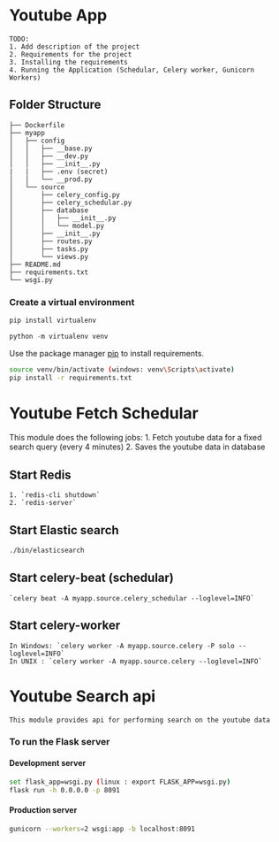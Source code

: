 # Youtube App
```
TODO:
1. Add description of the project
2. Requirements for the project
3. Installing the requirements
4. Running the Application (Schedular, Celery worker, Gunicorn Workers)
```

## Folder Structure

```
├── Dockerfile
├── myapp
│   ├── config
│   │   ├── __base.py
│   │   ├── __dev.py
│   │   ├── __init__.py
|   |   ├── .env (secret)
│   │   └── __prod.py
│   └── source
│       ├── celery_config.py
│       ├── celery_schedular.py
│       ├── database
│       │   ├── __init__.py
│       │   └── model.py
│       ├── __init__.py
│       ├── routes.py
│       ├── tasks.py
│       └── views.py
├── README.md
├── requirements.txt
└── wsgi.py
```


### Create a virtual environment

```python
pip install virtualenv

python -m virtualenv venv
```

Use the package manager [pip](https://pip.pypa.io/en/stable/) to install requirements.

```bash
source venv/bin/activate (windows: venv\Scripts\activate)
pip install -r requirements.txt
```
# Youtube Fetch Schedular

This module does the following jobs:
    1. Fetch youtube data for a fixed search query (every 4 minutes)
    2. Saves the youtube data in database

## Start Redis

    1. `redis-cli shutdown`
    2. `redis-server`

## Start Elastic search

```bash
./bin/elasticsearch
```

## Start celery-beat (schedular)

    `celery beat -A myapp.source.celery_schedular --loglevel=INFO`

## Start celery-worker

    In Windows: `celery worker -A myapp.source.celery -P solo --loglevel=INFO`
    In UNIX : `celery worker -A myapp.source.celery --loglevel=INFO`

# Youtube Search api

    This module provides api for performing search on the youtube data

### To run the Flask server

#### Development server

```bash
set flask_app=wsgi.py (linux : export FLASK_APP=wsgi.py)
flask run -h 0.0.0.0 -p 8091
```

#### Production server

```bash
gunicorn --workers=2 wsgi:app -b localhost:8091
```
